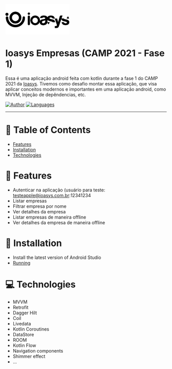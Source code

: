 <img src=".github/assets/logo_ioasys.png" width="200"/>

# Ioasys Empresas (CAMP 2021 - Fase 1)
 Essa é uma aplicação android feita com kotlin durante a fase 1 do CAMP 2021 da [Ioasys](https://www.ioasys.com.br/). 
 Tivemos como desafio montar essa aplicação, que visa aplicar conceitos modernos e importantes em uma aplicação android, como MVVM, Injeção de depêndencias, etc.
 

[![Author](https://img.shields.io/badge/author-DanielJ06-7FCD91?style=flat-square)](https://github.com/danielj06)
[![Languages](https://img.shields.io/github/languages/count/DanielJ06/comp?color=%7FCD91&style=flat-square)](#)

<hr />

# :pushpin: Table of Contents

* [Features](#brain-features)
* [Installation](#construction_worker-installation)
* [Technologies](#computer-technologies)

# :brain: Features

* Autenticar na aplicação (usuário para teste: testeapple@ioasys.com.br:12341234
* Listar empresas
* Filtrar empresa por nome
* Ver detalhes da empresa
* Listar empresas de maneira offline
* Ver detalhes da empresa de maneira offline

# :construction_worker: Installation
* Install the latest version of Android Studio
* [Running](https://developer.android.com/training/basics/firstapp/running-app)

# :computer: Technologies

* MVVM
* Retrofit
* Dagger Hilt
* Coil
* Livedata
* Kotlin Coroutines
* DataStore
* ROOM
* Kotlin Flow
* Navigation components
* Shimmer effect
* ...
